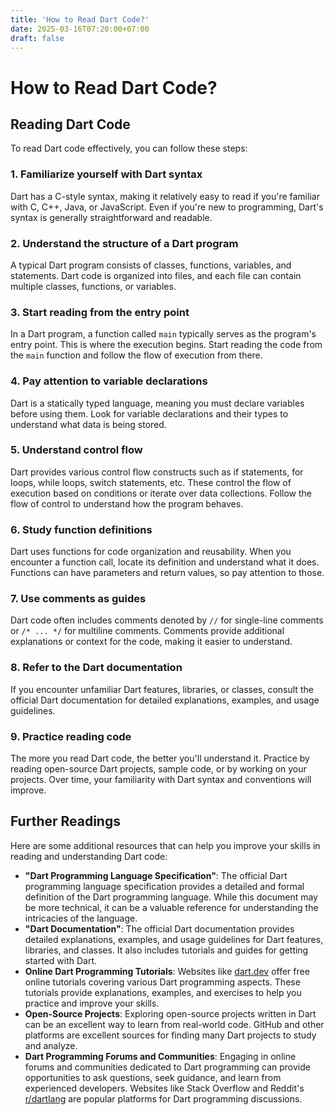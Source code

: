```yaml
---
title: 'How to Read Dart Code?'
date: 2025-03-16T07:20:00+07:00
draft: false
---
```


# How to Read Dart Code?

## Reading Dart Code

To read Dart code effectively, you can follow these steps:

### 1. Familiarize yourself with Dart syntax

Dart has a C-style syntax, making it relatively easy to read if you're familiar with C, C++, Java, or JavaScript. Even if you're new to programming, Dart's syntax is generally straightforward and readable.

### 2. Understand the structure of a Dart program

A typical Dart program consists of classes, functions, variables, and statements. Dart code is organized into files, and each file can contain multiple classes, functions, or variables.

### 3. Start reading from the entry point

In a Dart program, a function called `main` typically serves as the program's entry point. This is where the execution begins. Start reading the code from the `main` function and follow the flow of execution from there.

### 4. Pay attention to variable declarations

Dart is a statically typed language, meaning you must declare variables before using them. Look for variable declarations and their types to understand what data is being stored.

### 5. Understand control flow

Dart provides various control flow constructs such as if statements, for loops, while loops, switch statements, etc. These control the flow of execution based on conditions or iterate over data collections. Follow the flow of control to understand how the program behaves.

### 6. Study function definitions

Dart uses functions for code organization and reusability. When you encounter a function call, locate its definition and understand what it does. Functions can have parameters and return values, so pay attention to those.

### 7. Use comments as guides

Dart code often includes comments denoted by `//` for single-line comments or `/* ... */` for multiline comments. Comments provide additional explanations or context for the code, making it easier to understand.

### 8. Refer to the Dart documentation

If you encounter unfamiliar Dart features, libraries, or classes, consult the official Dart documentation for detailed explanations, examples, and usage guidelines.

### 9. Practice reading code

The more you read Dart code, the better you'll understand it. Practice by reading open-source Dart projects, sample code, or by working on your projects. Over time, your familiarity with Dart syntax and conventions will improve.

## Further Readings

Here are some additional resources that can help you improve your skills in reading and understanding Dart code:

- **"Dart Programming Language Specification"**: The official Dart programming language specification provides a detailed and formal definition of the Dart programming language. While this document may be more technical, it can be a valuable reference for understanding the intricacies of the language.
- **"Dart Documentation"**: The official Dart documentation provides detailed explanations, examples, and usage guidelines for Dart features, libraries, and classes. It also includes tutorials and guides for getting started with Dart.
- **Online Dart Programming Tutorials**: Websites like [dart.dev](https://dart.dev/) offer free online tutorials covering various Dart programming aspects. These tutorials provide explanations, examples, and exercises to help you practice and improve your skills.
- **Open-Source Projects**: Exploring open-source projects written in Dart can be an excellent way to learn from real-world code. GitHub and other platforms are excellent sources for finding many Dart projects to study and analyze.
- **Dart Programming Forums and Communities**: Engaging in online forums and communities dedicated to Dart programming can provide opportunities to ask questions, seek guidance, and learn from experienced developers. Websites like Stack Overflow and Reddit's [r/dartlang](https://www.reddit.com/r/dartlang/) are popular platforms for Dart programming discussions.
